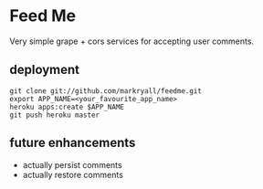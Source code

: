 # Feed Me

Very simple grape + cors services for accepting user comments.

## deployment

    git clone git://github.com/markryall/feedme.git
    export APP_NAME=<your_favourite_app_name>
    heroku apps:create $APP_NAME
    git push heroku master

## future enhancements

* actually persist comments
* actually restore comments